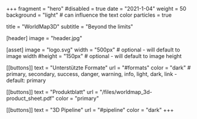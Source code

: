 +++
fragment = "hero"
#disabled = true
date = "2021-1-04"
weight = 50
background = "light" # can influence the text color
particles = true

title = "WorldMap3D"
subtitle = "Beyond the limits"

[header]
  image = "header.jpg"

[asset]
  image = "logo.svg"
  width = "500px" # optional - will default to image width
  #height = "150px" # optional - will default to image height

[[buttons]]
  text = "Unterstützte Formate"
  url = "#formats"
  color = "dark" # primary, secondary, success, danger, warning, info, light, dark, link - default: primary

[[buttons]]
  text = "Produktblatt"
  url = "/files/worldmap_3d-product_sheet.pdf"
  color = "primary"

[[buttons]]
  text = "3D Pipeline"
  url = "#pipeline"
  color = "dark"
+++

